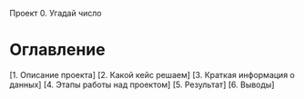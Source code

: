 Проект 0. Угадай число

# Оглавление
[1. Описание проекта]
[2. Какой кейс решаем]
[3. Краткая информация о данных]
[4. Этапы работы над проектом]
[5. Результат]
[6. Выводы]
